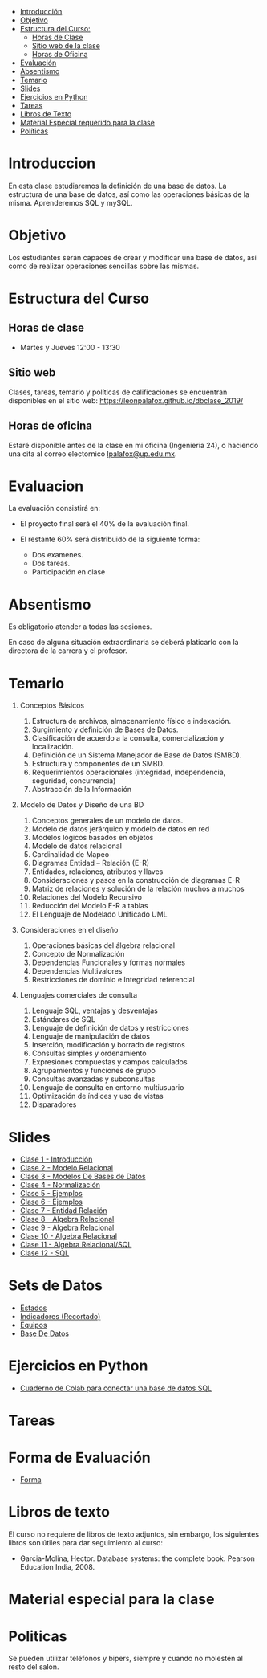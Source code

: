 - [Introducción](#introduccion)
- [Objetivo](#objetivo)
- [Estructura del Curso:](#estrctura-del-curso)
  - [Horas de Clase](#horas-de-clase)
  - [Sitio web de la clase](#sitio-web)
  - [Horas de Oficina](#horas-de-oficina)
- [Evaluación](#evaluacion)
- [Absentismo](#absentismo)
- [Temario](#temario)
- [Slides](#slides)
- [Ejercicios en Python](#ejercicios-en-python)
- [Tareas](#tareas)
- [Libros de Texto](#libros-de-texto)
- [Material Especial requerido para la clase](#material-especial-para-clase)
- [Políticas](#politicas)


# Introduccion

En esta clase estudiaremos la definición de una base de datos. La estructura de una base de datos, así como las operaciones básicas de la misma. Aprenderemos SQL y mySQL.

# Objetivo

Los estudiantes serán capaces de crear y modificar una base de datos, así como de realizar operaciones sencillas sobre las mismas. 

# Estructura del Curso

## Horas de clase

- Martes y Jueves 12:00 - 13:30

## Sitio web

Clases, tareas, temario y políticas de calificaciones se encuentran disponibles en el sitio web: https://leonpalafox.github.io/dbclase_2019/


## Horas de oficina

Estaré disponible antes de la clase en mi oficina (Ingenieria 24), o haciendo una cita al correo electornico lpalafox@up.edu.mx.

# Evaluacion

La evaluación consistirá en:

- El proyecto final será el 40% de la evaluación final.

- El restante 60% será distribuido de la siguiente forma:
  - Dos examenes. 
  - Dos tareas.
  - Participación en clase


# Absentismo
Es obligatorio atender a todas las sesiones.

En caso de alguna situación extraordinaria se deberá platicarlo con la directora de la carrera y el profesor.

# Temario

1. Conceptos Básicos
    1. Estructura de archivos, almacenamiento físico e indexación.
    2. Surgimiento y definición de Bases de Datos.
    3. Clasificación de acuerdo a la consulta, comercialización y localización.
    4. Definición de un Sistema Manejador de Base de Datos  (SMBD).
    5. Estructura y componentes de un SMBD.
    6. Requerimientos operacionales (integridad, independencia, seguridad, concurrencia)
    7. Abstracción de la Información

2. Modelo de Datos y Diseño de una BD
    1. Conceptos generales de un modelo de datos.
    2. Modelo de datos jerárquico y modelo de datos en red
    3. Modelos lógicos basados en objetos 
    4. Modelo de datos relacional
    5. Cardinalidad de Mapeo 
    6. Diagramas Entidad – Relación (E-R)
    7. Entidades, relaciones, atributos y llaves
    8. Consideraciones y pasos en la construcción de diagramas E-R
    9. Matriz de relaciones y solución de la relación muchos a muchos
    10. Relaciones del Modelo Recursivo
    11. Reducción del Modelo E-R a tablas
    12. El Lenguaje de Modelado Unificado UML

3. Consideraciones en el diseño
    1. Operaciones básicas del álgebra relacional 
    2. Concepto de Normalización
    3. Dependencias Funcionales y formas normales
    4. Dependencias Multivalores
    5. Restricciones de dominio e Integridad referencial 

4. Lenguajes comerciales de consulta
    1. Lenguaje SQL, ventajas y desventajas
    2. Estándares de SQL 
    3. Lenguaje de definición de datos y restricciones
    4. Lenguaje de manipulación de datos
    5. Inserción, modificación y borrado de registros
    6. Consultas simples y ordenamiento
    7. Expresiones compuestas y campos calculados
    8. Agrupamientos y funciones de grupo
    9. Consultas avanzadas y subconsultas
    10. Lenguaje de consulta en entorno multiusuario
    11. Optimización de índices y uso de vistas
    12. Disparadores


# Slides

- [Clase 1 - Introducción](https://github.com/leonpalafox/dbclase_2019/blob/master/Slides/Clase_1_2019.pdf)
- [Clase 2 - Modelo Relacional](https://github.com/leonpalafox/dbclase_2019/blob/master/Slides/Clase_2_2019.pdf)
- [Clase 3 - Modelos De Bases de Datos](https://github.com/leonpalafox/dbclase_2019/blob/master/Slides/Clase_3_2019.pdf)
- [Clase 4 - Normalización](https://github.com/leonpalafox/dbclase_2019/blob/master/Slides/Clase_4_2019.pdf)
- [Clase 5 - Ejemplos](https://github.com/leonpalafox/dbclase_2019/blob/master/Slides/Clase_5_2019.pdf)
- [Clase 6 - Ejemplos](https://github.com/leonpalafox/dbclase_2019/blob/master/Slides/Clase_6_2019.pdf)
- [Clase 7 - Entidad Relación](https://github.com/leonpalafox/dbclase_2019/blob/master/Slides/Clase_7_2019.pdf)
- [Clase 8 - Algebra Relacional](https://github.com/leonpalafox/dbclase_2019/blob/master/Slides/Clase_8_2019.pdf)
- [Clase 9 - Algebra Relacional](https://github.com/leonpalafox/dbclase_2019/blob/master/Slides/Clase_8_2019.pdf)
- [Clase 10 - Algebra Relacional](https://github.com/leonpalafox/dbclase_2019/blob/master/Slides/Clase_8_2019.pdf)
- [Clase 11 - Algebra Relacional/SQL](https://github.com/leonpalafox/dbclase_2019/blob/master/Slides/Clase_8_2019.pdf)
- [Clase 12 - SQL](https://github.com/leonpalafox/dbclase_2019/blob/master/Slides/Clase_8_2019.pdf)

# Sets de Datos

- [Estados](https://raw.githubusercontent.com/leonpalafox/dbclase_2019/master/datasets/estados.csv)
- [Indicadores (Recortado)](https://raw.githubusercontent.com/leonpalafox/dbclase_2019/master/datasets/indicadores_short.csv)
- [Equipos](https://raw.githubusercontent.com/leonpalafox/dbclase_2019/master/datasets/euro.sql)
- [Base De Datos]()


# Ejercicios en Python

- [Cuaderno de Colab para conectar una base de datos SQL](https://colab.research.google.com/drive/1YAutFlSlVB1SSjSHua4WPaM4wQQ_tWOs)


# Tareas


# Forma de Evaluación

- [Forma](https://docs.google.com/forms/d/e/1FAIpQLSchyplaxVM8APNVa9uXnj9Q398i3e9E0sXyAxS0402hMGOGZw/viewform?usp=sf_link)


# Libros de texto

El curso no requiere de libros de texto adjuntos, sin embargo, los siguientes libros son útiles para dar seguimiento al curso:

- Garcia-Molina, Hector. Database systems: the complete book. Pearson Education India, 2008.

# Material especial para la clase


# Politicas

Se pueden utilizar teléfonos y bipers, siempre y cuando no molestén al resto del salón.




